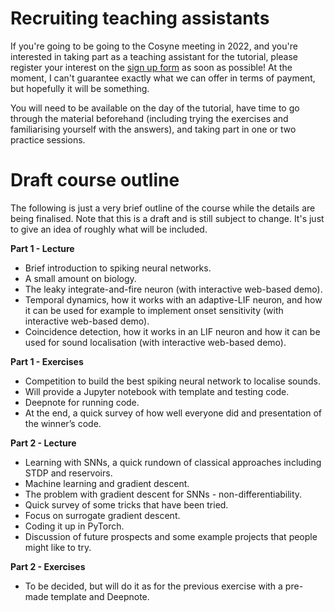 # Recruiting teaching assistants

If you're going to be going to the Cosyne meeting in 2022, and you're interested in taking part as a teaching assistant for the tutorial, please register your interest on the [sign up form](https://forms.office.com/r/jzV2FY8nB0) as soon as possible! At the moment, I can't guarantee exactly what we can offer in terms of payment, but hopefully it will be something.

You will need to be available on the day of the tutorial, have time to go through the material beforehand (including trying the exercises and familiarising yourself with the answers), and taking part in one or two practice sessions.

# Draft course outline

The following is just a very brief outline of the course while the details are being finalised. Note that this is a draft and is still subject to change. It's just to give an idea of roughly what will be included.

**Part 1 - Lecture**

* Brief introduction to spiking neural networks.
* A small amount on biology.
* The leaky integrate-and-fire neuron (with interactive web-based demo).
* Temporal dynamics, how it works with an adaptive-LIF neuron, and how it can be used for example to implement onset sensitivity (with interactive web-based demo).
* Coincidence detection, how it works in an LIF neuron and how it can be used for sound localisation (with interactive web-based demo).

**Part 1 - Exercises**

* Competition to build the best spiking neural network to localise sounds.
* Will provide a Jupyter notebook with template and testing code.
* Deepnote for running code.
* At the end, a quick survey of how well everyone did and presentation of the winner’s code.

**Part 2 - Lecture**

* Learning with SNNs, a quick rundown of classical approaches including STDP and reservoirs.
* Machine learning and gradient descent.
* The problem with gradient descent for SNNs - non-differentiability.
* Quick survey of some tricks that have been tried.
* Focus on surrogate gradient descent.
* Coding it up in PyTorch.
* Discussion of future prospects and some example projects that people might like to try.

**Part 2 - Exercises**

* To be decided, but will do it as for the previous exercise with a pre-made template and Deepnote.

